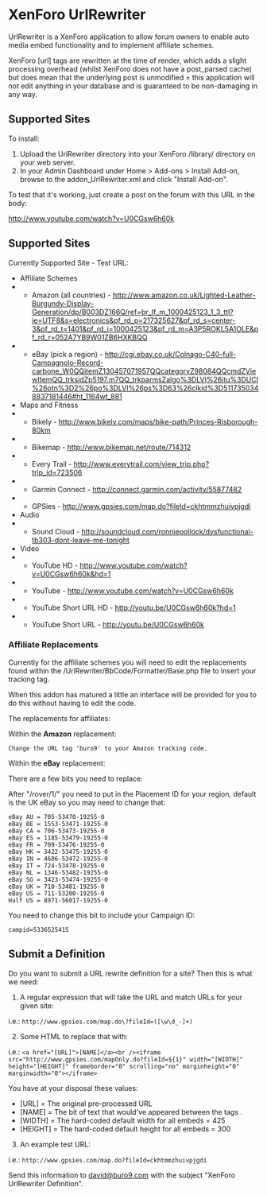 # XenForo UrlRewriter #

UrlRewriter is a XenForo application to allow forum owners to enable auto media embed functionality and to implement affiliate schemes.

XenForo [url] tags are rewritten at the time of render, which adds a slight processing overhead (whilst XenForo does not have a post_parsed cache) but does mean that the underlying post is unmodified = this application will not edit anything in your database and is guaranteed to be non-damaging in any way.

## Supported Sites ##

To install:

1. Upload the UrlRewriter directory into your XenForo /library/ directory on your web server.
2. In your Admin Dashboard under Home > Add-ons > Install Add-on, browse to the addon_UrlRewriter.xml and click "Install Add-on".

To test that it's working, just create a post on the forum with this URL in the body:

  http://www.youtube.com/watch?v=U0CGsw6h60k

## Supported Sites ##
  
Currently Supported Site - Test URL:
*   Affiliate Schemes
*   *   Amazon (all countries) - http://www.amazon.co.uk/Lighted-Leather-Burgundy-Display-Generation/dp/B003DZ166Q/ref=br_lf_m_1000425123_1_3_ttl?ie=UTF8&s=electronics&pf_rd_p=217325627&pf_rd_s=center-3&pf_rd_t=1401&pf_rd_i=1000425123&pf_rd_m=A3P5ROKL5A1OLE&pf_rd_r=052A7YB9W01ZB6HXKBQQ
*   *   eBay (pick a region) - http://cgi.ebay.co.uk/Colnago-C40-full-Campagnolo-Record-carbone_W0QQitemZ130457071957QQcategoryZ98084QQcmdZViewItemQQ_trksidZp5197.m7QQ_trkparmsZalgo%3DLVI%26itu%3DUCI%26otn%3D2%26po%3DLVI%26ps%3D63%26clkid%3D5117350348837181446#ht_1164wt_881
*   Maps and Fitness
*   *   Bikely  - http://www.bikely.com/maps/bike-path/Princes-Risborough-80km
*   *   Bikemap - http://www.bikemap.net/route/714312
*   *   Every Trail - http://www.everytrail.com/view_trip.php?trip_id=723506
*   *   Garmin Connect - http://connect.garmin.com/activity/55877482
*   *   GPSies - http://www.gpsies.com/map.do?fileId=ckhtmmzhuivpjgdi
*   Audio
*   *   Sound Cloud - http://soundcloud.com/ronniepollock/dysfunctional-tb303-dont-leave-me-tonight
*   Video
*   *   YouTube HD - http://www.youtube.com/watch?v=U0CGsw6h60k&hd=1
*   *   YouTube - http://www.youtube.com/watch?v=U0CGsw6h60k
*   *   YouTube Short URL HD - http://youtu.be/U0CGsw6h60k?hd=1
*   *   YouTube Short URL - http://youtu.be/U0CGsw6h60k

### Affiliate Replacements ###

Currently for the affiliate schemes you will need to edit the replacements found within the /UrlRewriter/BbCode/Formatter/Base.php file to insert your tracking tag.

When this addon has matured a little an interface will be provided for you to do this without having to edit the code.

The replacements for affiliates:

Within the **Amazon** replacement:

    Change the URL tag 'buro9' to your Amazon tracking code.

Within the **eBay** replacement:

There are a few bits you need to replace:

  After "/rover/1/" you need to put in the Placement ID for your region, default is the UK eBay so you may need to change that:

    eBay AU = 705-53470-19255-0
    eBay BE = 1553-53471-19255-0
    eBay CA = 706-53473-19255-0
    eBay ES = 1185-53479-19255-0
    eBay FR = 709-53476-19255-0
    eBay HK = 3422-53475-19255-0
    eBay IN = 4686-53472-19255-0
    eBay IT = 724-53478-19255-0
    eBay NL = 1346-53482-19255-0
    eBay SG = 3423-53474-19255-0
    eBay UK = 710-53481-19255-0
    eBay US = 711-53200-19255-0
    Half US = 8971-56017-19255-0

  You need to change this bit to include your Campaign ID:

    campid=5336525415

## Submit a Definition ##

Do you want to submit a URL rewrite definition for a site? Then this is what we need:

1) A regular expression that will take the URL and match URLs for your given site:

i.e.: `http://www.gpsies.com/map.do\?fileId=([\w\d_-]+)`

2) Some HTML to replace that with:

i.e.: `<a href="[URL]">[NAME]</a><br /><iframe src="http://www.gpsies.com/mapOnly.do?fileId=${1}" width="[WIDTH]" height="[HEIGHT]" frameborder="0" scrolling="no" marginheight="0" marginwidth="0"></iframe>`

You have at your disposal these values:

* [URL] = The original pre-processed URL
* [NAME] = The bit of text that would've appeared between the <a> tags </a>.
* [WIDTH] = The hard-coded default width for all embeds = 425
* [HEIGHT] = The hard-coded default height for all embeds = 300

3) An example test URL:

i.e.: `http://www.gpsies.com/map.do?fileId=ckhtmmzhuivpjgdi`

Send this information to david@buro9.com with the subject "XenForo UrlRewriter Definition".